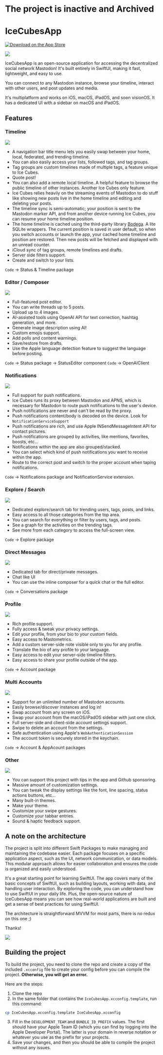 # The project is inactive and Archived

# IceCubesApp

[![Download on the App Store](Images/download_on_the_app_store.svg)](https://apps.apple.com/us/app/ice-cubes-for-mastodon/id6444915884)


<img src="Images/promo.png" />

IceCubesApp is an open-source application for accessing the decentralized social network Mastodon! It's built entirely in SwiftUI, making it fast, lightweight, and easy to use.

You can connect to any Mastodon instance, browse your timeline, interact with other users, and post updates and media.

It's multiplatform and works on iOS, macOS, iPadOS, and soon visionOS.
It has a dedicated UI with a sidebar on macOS and iPadOS.

## Features

### Timeline

<img src="Images/timeline.png" />

* A navigation bar title menu lets you easily swap between your home, local, federated, and trending timeline.
* You can also easily access your lists, followed tags, and tag groups.
* Tag groups are custom timelines made of multiple tags, a feature unique to Ice Cubes.
* Quote post!
* You can also add a remote local timeline. A helpful feature to browse the public timeline of other instances. Another Ice Cubes only feature.
* Ice Cubes relies heavily on the streaming events of Mastodon to do stuff like showing new posts live in the home timeline and editing and deleting your posts.
* The timeline sync is semi-automatic; your position is sent to the Mastodon marker API, and from another device running Ice Cubes, you can resume your home timeline position.
* The home timeline is cached using the third-party library [Bodega](https://github.com/mergesort/Bodega). A lite SQLite wrappers. The current position is saved in user default, so when you switch accounts or launch the app, your cached home timeline and position are restored. Then new posts will be fetched and displayed with an unread counter.
* iCloud sync of tag groups, remote timelines and drafts.
* Server side filters support.
* Create and switch to your lists.

`Code` -> Status & Timeline package

### Editor / Composer

<img src="Images/editor.png" />

* Full-featured post editor.
* You can write threads up to 5 posts.
* Upload up to 4 images.
* AI-assisted tools using OpenAI API for text correction, hashtag generation, and more.
* Generate image description using AI!
* Custom emojis support.
* Add polls and content warnings.
* Save/restore from drafts.
* Use the Apple language detection feature to suggest the language before posting.

`Code` -> Status package -> StatusEditor component
`Code` -> OpenAIClient

### Notifications

<img src="Images/notifications.png" />

* Full support for push notifications.
* Ice Cubes runs its proxy between Mastodon and APNS, which is necessary for Mastodon to route push notifications to the user's device.
* Push notifications are never and can't be read by the proxy.
* Push notifications content/body is decoded on the device. Look for `NotificationServiceSupport`
* Push notifications are rich, and use Apple INSendMessageIntent API for contact pictures.
* Push notifications are grouped by activities, like mentions, favorites, boosts, etc...
* Notifications within the app are also grouped/stacked.
* You can select which kind of push notifications you want to receive within the app.
* Route to the correct post and switch to the proper account when taping notifications.


`Code` -> Notifications package and NotificationService extension.

### Explore / Search

<img src="Images/explore.png" />

* Dedicated explore/search tab for trending users, tags, posts, and links.
* Easy access to all those categories from the top area.
* You can search for everything or filter by users, tags, and posts.
* See a graph for the activities on the trending tags.
* See more from each category to access the full-screen view.

`Code` -> Explore package

### Direct Messages

<img src="Images/dm.png" />

* Dedicated tab for direct/private messages.
* Chat like UI
* You can use the inline composer for a quick chat or the full editor.

`Code` -> Conversations package

### Profile

<img src="Images/profile.png" />

* Rich profile support.
* Fully access & tweak your privacy settings.
* Edit your profile, from your bio to your custom fields.
* Easy access to Mastometrics.
* Add a custom server-side note visible only to you for any profile.
* Translate the bio of any profile to your language.
* Easy access to edit your server-side timeline filters.
* Easy access to share your profile outside of the app.

`Code` -> Account package

### Multi Accounts

<img src="Images/accounts.png" />

* Support for an unlimited number of Mastodon accounts.
* Easily browse/discover instances and log in!
* Swap account from any screen on iOS.
* Swap your account from the macOS/iPadOS sidebar with just one click.
* Full server-side and client-side account settings support.
* Swipe to delete an account from the settings.
* Safe authentication using Apple's `WebAuthenticationSession`
* The account token is securely stored in the keychain.

`Code` -> Account & AppAcount packages

### Other

<img src="Images/more.png" />

* You can support this project with tips in the app and Github sponsoring.
* Massive amount of customization settings.
* You can tweak the display settings like the font, line spacing, status actions buttons, etc...
* Many built-in themes.
* Make your theme.
* Customize your swipe gestures.
* Customize your tabbar entries.
* Sound & haptic feedback support.

## A note on the architecture

The project is split into different Swift Packages to make managing and maintaining the codebase easier. Each package focuses on a specific application aspect, such as the UI, network communication, or data models. This modular approach allows for easier collaboration and ensures the code is organized and easily understood.

It's a great starting point for learning SwiftUI. The app covers many of the basic concepts of SwiftUI, such as building layouts, working with data, and handling user interaction. By exploring the code, you can understand how to use SwiftUI in your daily life. Plus, the open-source nature of IceCubesApp means you can see how real-world applications are built and get a sense of best practices for using SwiftUI.

The architecture is straightforward MVVM for most parts, there is no redux on this one ;)

Thanks!

<img src="Images/AppIcon.png" />

## Building the project

To build the project, you need to clone the repo and create a copy of the included `.xcconfig` file to create your config before you can compile the project. **Otherwise, you will get an error.**

Here are the steps:

1. Clone the repo
2. In the same folder that contains the `IceCubesApp.xcconfig.template`, run this command:

```bash
cp IceCubesApp.xcconfig.template IceCubesApp.xcconfig
```

3. Fill in the `DEVELOPMENT_TEAM` and `BUNDLE_ID_PREFIX` values. The first should have your Apple Team ID (which you can find by logging into the Apple Developer Portal). The latter is your domain in reverse notation or whatever you use as the prefix for your projects.
4. Save your changes, and then you should be able to compile the project without any issues.
